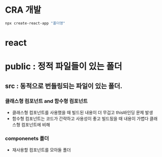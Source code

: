 # CRA 개발

```sh
npx create-react-app "폴더명"
```

# react

# public : 정적 파일들이 있는 폴더

## src : 동적으로 번들링되는 파일이 있는 폴더.

### 클래스형 컴포넌트 and 함수형 컴포넌트

- 클래스형 컴포넌트를 사용했을 때 빌드된 내용이 더 무겁고 this바인딩 문제 발생
- 함수형 컴포넌트는 코드가 간략하고 사용성이 좋고 빌드됬을 때 내용이 가볍다 클래스형 컴포넌트에 비해

### componenets 폴더

- 재사용할 컴포넌트를 모아둘 폴더
